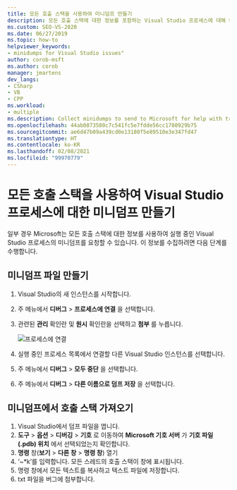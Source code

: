 ```yaml
---
title: 모든 호출 스택을 사용하여 미니덤프 만들기
description: 모든 호출 스택에 대한 정보를 포함하는 Visual Studio 프로세스에 대해 미니덤프를 만드는 방법을 알아봅니다.
ms.custom: SEO-VS-2020
ms.date: 06/27/2019
ms.topic: how-to
helpviewer_keywords:
- minidumps for Visual Studio issues"
author: corob-msft
ms.author: corob
manager: jmartens
dev_langs:
- CSharp
- VB
- CPP
ms.workload:
- multiple
ms.description: Collect minidumps to send to Microsoft for help with troubleshooting issues with Visual Studio
ms.openlocfilehash: 44ab0873580c7c541fc5e7fdde56cc1780929b75
ms.sourcegitcommit: ae6d47b09a439cd0e13180f5e89510e3e347fd47
ms.translationtype: HT
ms.contentlocale: ko-KR
ms.lasthandoff: 02/08/2021
ms.locfileid: "99970779"
---
```

# <a name="create-minidumps-for-a-visual-studio-process-with-all-call-stacks"></a>모든 호출 스택을 사용하여 Visual Studio 프로세스에 대한 미니덤프 만들기

일부 경우 Microsoft는 모든 호출 스택에 대한 정보를 사용하여 실행 중인 Visual Studio 프로세스의 미니덤프를 요청할 수 있습니다. 이 정보를 수집하려면 다음 단계를 수행합니다.

## <a name="create-the-minidump-file"></a>미니덤프 파일 만들기

1. Visual Studio의 새 인스턴스를 시작합니다.
1. 주 메뉴에서 **디버그** > **프로세스에 연결** 을 선택합니다.
1. 관련된 **관리** 확인란 및 **원시** 확인란을 선택하고 **첨부** 를 누릅니다.

   ![프로세스에 연결](../ide/media/attach-to-process.png)

1. 실행 중인 프로세스 목록에서 연결할 다른 Visual Studio 인스턴스를 선택합니다.
1. 주 메뉴에서 **디버그** > **모두 중단** 을 선택합니다.
1. 주 메뉴에서 **디버그** > **다른 이름으로 덤프 저장** 을 선택합니다.

## <a name="get-the-call-stacks-from-the-minidump"></a>미니덤프에서 호출 스택 가져오기

1. Visual Studio에서 덤프 파일을 엽니다.
1. **도구** > **옵션** > **디버깅** > **기호** 로 이동하여 **Microsoft 기호 서버** 가 **기호 파일(.pdb) 위치** 에서 선택되었는지 확인합니다.
1. **명령** 창(**보기** > **다른 창** > **명령 창**) 열기
1. ‘~*k’를 입력합니다. 모든 스레드의 호출 스택이 창에 표시됩니다.
1. 명령 창에서 모든 텍스트를 복사하고 텍스트 파일에 저장합니다.
1. txt 파일을 버그에 첨부합니다.
